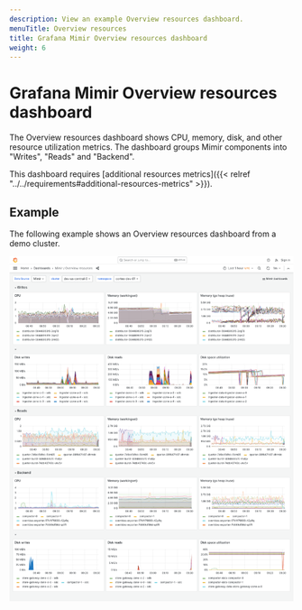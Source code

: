 ```yaml
---
description: View an example Overview resources dashboard.
menuTitle: Overview resources
title: Grafana Mimir Overview resources dashboard
weight: 6
---
```


# Grafana Mimir Overview resources dashboard

The Overview resources dashboard shows CPU, memory, disk, and other resource utilization metrics.
The dashboard groups Mimir components into "Writes", "Reads" and "Backend".

This dashboard requires [additional resources metrics]({{< relref "../../requirements#additional-resources-metrics" >}}).

## Example

The following example shows an Overview resources dashboard from a demo cluster.

![Grafana Mimir Overview dashboard](mimir-overview-resources.png)
